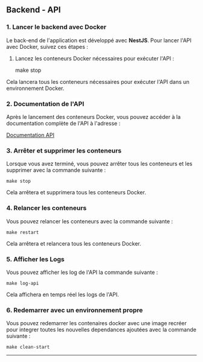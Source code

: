 ## Backend - API

### 1. Lancer le backend avec Docker

Le back-end de l'application est développé avec **NestJS**. Pour lancer l'API avec Docker, suivez ces étapes :


1. Lancez les conteneurs Docker nécessaires pour exécuter l'API :

   make stop

Cela lancera tous les conteneurs nécessaires pour exécuter l'API dans un environnement Docker.

### 2. Documentation de l'API

Après le lancement des conteneurs Docker, vous pouvez accéder à la documentation complète de l'API à l'adresse :

[Documentation API](http:localhost:3000/api)

### 3. Arrêter et supprimer les conteneurs

Lorsque vous avez terminé, vous pouvez arrêter tous les conteneurs et les supprimer avec la commande suivante :

    make stop
    
Cela arrêtera et supprimera tous les conteneurs Docker.


### 4. Relancer les conteneurs

Vous pouvez relancer les conteneurs avec la commande suivante :

    make restart
    
Cela arrêtera et relancera tous les conteneurs Docker.

### 5. Afficher les Logs 

Vous pouvez afficher les log de l'API la commande suivante :

    make log-api
    
Cela affichera en temps réel les logs de l'API.

### 6. Redemarrer avec un environnement propre 

Vous pouvez redemarrer les contenaires docker avec une image recréer pour integrer toutes les nouvelles dependances ajoutées avec la commande suivante :

    make clean-start
    

---
